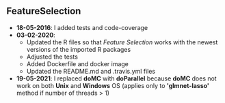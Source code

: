 
## FeatureSelection

* **18-05-2016**: I added tests and code-coverage
* **03-02-2020**: 
  + Updated the R files so that *Feature Selection* works with the newest versions of the imported R packages
  + Adjusted the tests
  + Added Dockerfile and docker image
  + Updated the README.md and .travis.yml files
* **19-05-2021**: I replaced **doMC** with **doParallel** because **doMC** does not work on both **Unix** and **Windows** OS (applies only to **'glmnet-lasso'** method if number of threads > 1)
